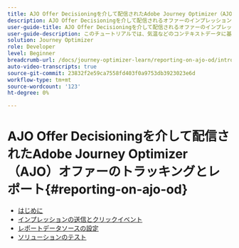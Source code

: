 ```yaml
---
title: AJO Offer Decisioningを介して配信されたAdobe Journey Optimizer（AJO）オファーのトラッキングとレポート
description: AJO Offer Decisioningを介して配信されるオファーのインプレッションイベントとインタラクションイベントを取得し、Journey Optimizer 内でレポート用のデータを準備する方法を説明します。
user-guide-title: AJO Offer Decisioningを介して配信されるオファーのインプレッションおよびインタラクションイベントをキャプチャし、Journey Optimizer 内でレポート用のデータを準備します。
user-guide-description: このチュートリアルでは、気温などのコンテキストデータに基づいてパーソナライズされたオファーを提供する、既存のAdobe Journey Optimizer（AJO）の実装を拡張します。 インプレッションおよびインタラクションイベントを取得し、Journey Optimizer 内でレポート用のデータを準備する方法の概要を説明します。
solution: Journey Optimizer
role: Developer
level: Beginner
breadcrumb-url: /docs/journey-optimizer-learn/reporting-on-ajo-od/introduction
auto-video-transcripts: true
source-git-commit: 23832f2e59ca7558fd403f0a9753db3923023e6d
workflow-type: tm+mt
source-wordcount: '123'
ht-degree: 0%

---
```



# AJO Offer Decisioningを介して配信されたAdobe Journey Optimizer（AJO）オファーのトラッキングとレポート{#reporting-on-ajo-od}

+ [はじめに](./introduction.md)
+ [インプレッションの送信とクリックイベント](./capture-impression-click-events.md)
+ [レポートデータソースの設定](./configure-reporting.md)
+ [ソリューションのテスト](./test-solution.md)

